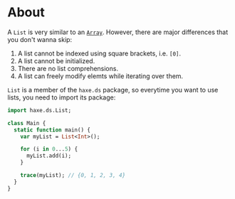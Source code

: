 # About

A `List` is very similar to an [`Array`][array]. However, there are major differences that you don't wanna skip:

1. A list cannot be indexed using square brackets, i.e. `[0]`.
2. A list cannot be initialized.
3. There are no list comprehensions.
4. A list can freely modify elemts while iterating over them.

`List` is a member of the `haxe.ds` package, so everytime you want to use lists, you need to import its package:

```haxe
import haxe.ds.List;

class Main {
  static function main() {
    var myList = List<Int>();

    for (i in 0...5) {
      myList.add(i);
    }

    trace(myList); // {0, 1, 2, 3, 4}
  }
}
```

[array]: https://haxe.org/manual/std-Array.html
